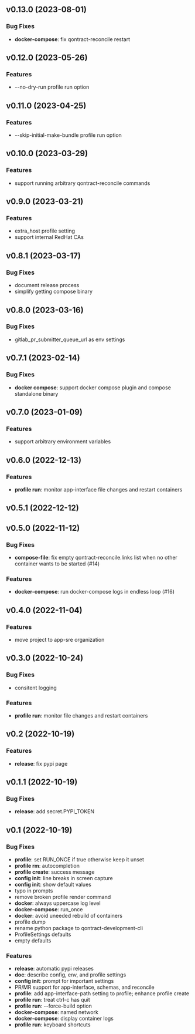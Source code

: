 ## v0.13.0 (2023-08-01)

### Bug Fixes

- **docker-compose**: fix qontract-reconcile restart

## v0.12.0 (2023-05-26)

### Features

- --no-dry-run profile run option

## v0.11.0 (2023-04-25)

### Features

- --skip-initial-make-bundle profile run option

## v0.10.0 (2023-03-29)

### Features

- support running arbitrary qontract-reconcile commands

## v0.9.0 (2023-03-21)

### Features

- extra_host profile setting
- support internal RedHat CAs

## v0.8.1 (2023-03-17)

### Bug Fixes

- document release process
- simplify getting compose binary

## v0.8.0 (2023-03-16)

### Bug Fixes

- gitlab_pr_submitter_queue_url as env settings

## v0.7.1 (2023-02-14)

### Bug Fixes

- **docker compose**: support docker compose plugin and compose standalone binary

## v0.7.0 (2023-01-09)

### Features

- support arbitrary environment variables

## v0.6.0 (2022-12-13)

### Features

- **profile run**: monitor app-interface file changes and restart containers

## v0.5.1 (2022-12-12)

## v0.5.0 (2022-11-12)

### Bug Fixes

- **compose-file**: fix empty qontract-reconcile.links list when no other container wants to be started (#14)

### Features

- **docker-compose**: run docker-compose logs in endless loop (#16)

## v0.4.0 (2022-11-04)

### Features

- move project to app-sre organization

## v0.3.0 (2022-10-24)

### Bug Fixes

- consitent logging

### Features

- **profile run**: monitor file changes and restart containers

## v0.2 (2022-10-19)

### Features

- **release**: fix pypi page

## v0.1.1 (2022-10-19)

### Bug Fixes

- **release**: add secret.PYPI_TOKEN

## v0.1 (2022-10-19)

### Bug Fixes

- **profile**: set RUN_ONCE if true otherwise keep it unset
- **profile rm**: autocompletion
- **profile create**: success message
- **config init**: line breaks in screen capture
- **config init**: show default values
- typo in prompts
- remove broken profile render command
- **docker**: always uppercase log level
- **docker-compose**: run_once
- **docker**: avoid uneeded rebuild of containers
- profile dump
- rename python package to qontract-development-cli
- ProfileSettings defaults
- empty defaults

### Features

- **release**: automatic pypi releases
- **doc**: describe config, env, and profile settings
- **config init**: prompt for important settings
- PR/MR support for app-interface, schemas, and reconcile
- **profile**: add app-interface-path setting to profile; enhance profile create
- **profile run**: treat ctrl-c has quit
- **profile run**: --force-build option
- **docker-compose**: named network
- **docker-compose**: display container logs
- **profile run**: keyboard shortcuts
